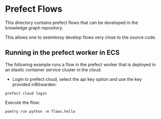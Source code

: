 # Prefect Flows 

This directory contains prefect flows that can be developed in the knowledge graph repository. 

This allows one to seemlessy develop flows very close to the source code. 


## Running in the prefect worker in ECS

The following example runs a flow in the prefect worker that is deployed in an elastic container service cluster in the cloud. 

- Login to prefect cloud, select the api key option and use the key provided inBitwarden:
```shell 
prefect cloud login 
```

Execute the flow:
```shell
poetry run python -m flows.hello
```


